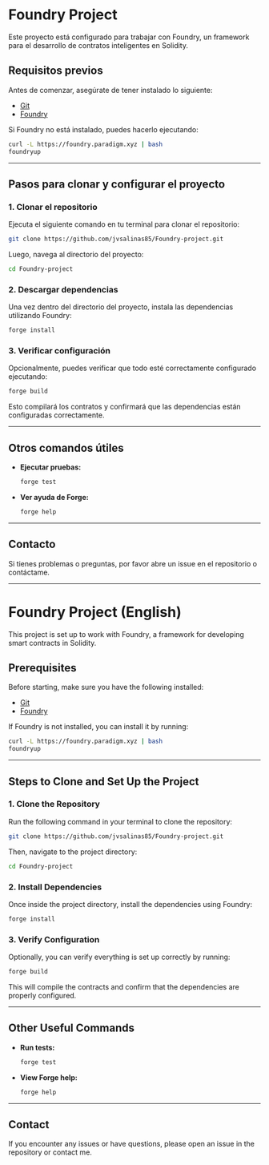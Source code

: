 # Foundry Project

Este proyecto está configurado para trabajar con Foundry, un framework para el desarrollo de contratos inteligentes en Solidity.

## Requisitos previos

Antes de comenzar, asegúrate de tener instalado lo siguiente:
- [Git](https://git-scm.com/)
- [Foundry](https://book.getfoundry.sh/getting-started/installation.html)

Si Foundry no está instalado, puedes hacerlo ejecutando:
```bash
curl -L https://foundry.paradigm.xyz | bash
foundryup
```

---

## Pasos para clonar y configurar el proyecto

### 1. Clonar el repositorio
Ejecuta el siguiente comando en tu terminal para clonar el repositorio:
```bash
git clone https://github.com/jvsalinas85/Foundry-project.git
```

Luego, navega al directorio del proyecto:
```bash
cd Foundry-project
```

### 2. Descargar dependencias
Una vez dentro del directorio del proyecto, instala las dependencias utilizando Foundry:
```bash
forge install
```

### 3. Verificar configuración
Opcionalmente, puedes verificar que todo esté correctamente configurado ejecutando:
```bash
forge build
```
Esto compilará los contratos y confirmará que las dependencias están configuradas correctamente.

---

## Otros comandos útiles

- **Ejecutar pruebas:**
  ```bash
  forge test
  ```
- **Ver ayuda de Forge:**
  ```bash
  forge help
  ```

---

## Contacto
Si tienes problemas o preguntas, por favor abre un issue en el repositorio o contáctame.

---

# Foundry Project (English)

This project is set up to work with Foundry, a framework for developing smart contracts in Solidity.

## Prerequisites

Before starting, make sure you have the following installed:
- [Git](https://git-scm.com/)
- [Foundry](https://book.getfoundry.sh/getting-started/installation.html)

If Foundry is not installed, you can install it by running:
```bash
curl -L https://foundry.paradigm.xyz | bash
foundryup
```

---

## Steps to Clone and Set Up the Project

### 1. Clone the Repository
Run the following command in your terminal to clone the repository:
```bash
git clone https://github.com/jvsalinas85/Foundry-project.git
```

Then, navigate to the project directory:
```bash
cd Foundry-project
```

### 2. Install Dependencies
Once inside the project directory, install the dependencies using Foundry:
```bash
forge install
```

### 3. Verify Configuration
Optionally, you can verify everything is set up correctly by running:
```bash
forge build
```
This will compile the contracts and confirm that the dependencies are properly configured.

---

## Other Useful Commands

- **Run tests:**
  ```bash
  forge test
  ```
- **View Forge help:**
  ```bash
  forge help
  ```

---

## Contact
If you encounter any issues or have questions, please open an issue in the repository or contact me.


